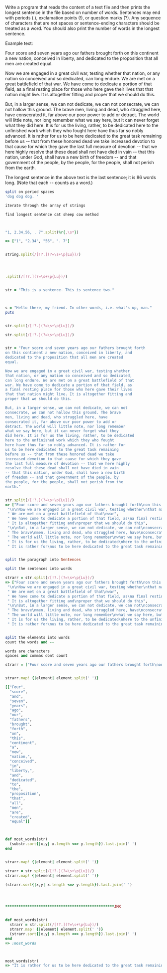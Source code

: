 Write a program that reads the content of a text file and then prints the longest sentence in the file based on number of words. Sentences may end with periods (.), exclamation points (!), or question marks (?). Any sequence of characters that are not spaces or sentence-ending characters should be treated as a word. You should also print the number of words in the longest sentence.

Example text:

Four score and seven years ago our fathers brought forth
on this continent a new nation, conceived in liberty, and
dedicated to the proposition that all men are created
equal.

Now we are engaged in a great civil war, testing whether
that nation, or any nation so conceived and so dedicated,
can long endure. We are met on a great battlefield of that
war. We have come to dedicate a portion of that field, as
a final resting place for those who here gave their lives
that that nation might live. It is altogether fitting and
proper that we should do this.

But, in a larger sense, we can not dedicate, we can not
consecrate, we can not hallow this ground. The brave
men, living and dead, who struggled here, have
consecrated it, far above our poor power to add or
detract. The world will little note, nor long remember
what we say here, but it can never forget what they
did here. It is for us the living, rather, to be dedicated
here to the unfinished work which they who fought
here have thus far so nobly advanced. It is rather for
us to be here dedicated to the great task remaining
before us -- that from these honored dead we take
increased devotion to that cause for which they gave
the last full measure of devotion -- that we here highly
resolve that these dead shall not have died in vain
-- that this nation, under God, shall have a new birth
of freedom -- and that government of the people, by
the people, for the people, shall not perish from the
earth.


The longest sentence in the above text is the last sentence; it is 86 words long. (Note that each -- counts as a word.)

```ruby
split on period spaces
'dog dog dog. ' 

iterate through the array of strings

find longest sentence cat sheep cow method



"1, 2.34,56, . 7".split(%r{,\s*})

=> ["1", "2.34", "56", ". 7"]


string.split(/[!?.](?=\s+\p{Lu})/)




.split(/[!?.](?=\s+\p{Lu})/)


str = "This is a sentence. This is sentence two."



s = "Hello there, my friend. In other words, i.e. what's up, man."
puts 


str.split(/[!?.](?=\s+\p{Lu})/)

str.split(/[!?.](?=\s+\p{Lu})/)


str = "Four score and seven years ago our fathers brought forth
on this continent a new nation, conceived in liberty, and
dedicated to the proposition that all men are created
equal.

Now we are engaged in a great civil war, testing whether
that nation, or any nation so conceived and so dedicated,
can long endure. We are met on a great battlefield of that
war. We have come to dedicate a portion of that field, as
a final resting place for those who here gave their lives
that that nation might live. It is altogether fitting and
proper that we should do this.

But, in a larger sense, we can not dedicate, we can not
consecrate, we can not hallow this ground. The brave
men, living and dead, who struggled here, have
consecrated it, far above our poor power to add or
detract. The world will little note, nor long remember
what we say here, but it can never forget what they
did here. It is for us the living, rather, to be dedicated
here to the unfinished work which they who fought
here have thus far so nobly advanced. It is rather for
us to be here dedicated to the great task remaining
before us -- that from these honored dead we take
increased devotion to that cause for which they gave
the last full measure of devotion -- that we here highly
resolve that these dead shall not have died in vain
-- that this nation, under God, shall have a new birth
of freedom -- and that government of the people, by
the people, for the people, shall not perish from the
earth."


str.split(/[!?.](?=\s+\p{Lu})/)
=> ["Four score and seven years ago our fathers brought forth\non this continent a new nation, conceived in liberty, and\ndedicated to the proposition that all men are created\nequal",
 "\n\nNow we are engaged in a great civil war, testing whether\nthat nation, or any nation so conceived and so dedicated,\ncan long endure",
 " We are met on a great battlefield of that\nwar",
 " We have come to dedicate a portion of that field, as\na final resting place for those who here gave their lives\nthat that nation might live",
 " It is altogether fitting and\nproper that we should do this",
 "\n\nBut, in a larger sense, we can not dedicate, we can not\nconsecrate, we can not hallow this ground",
 " The brave\nmen, living and dead, who struggled here, have\nconsecrated it, far above our poor power to add or\ndetract",
 " The world will little note, nor long remember\nwhat we say here, but it can never forget what they\ndid here",
 " It is for us the living, rather, to be dedicated\nhere to the unfinished work which they who fought\nhere have thus far so nobly advanced",
 " It is rather for\nus to be here dedicated to the great task remaining\nbefore us -- that from these honored dead we take\nincreased devotion to that cause for which they gave\nthe last full measure of devotion -- that we here highly\nresolve that these dead shall not have died in vain\n-- that this nation, under God, shall have a new birth\nof freedom -- and that government of the people, by\nthe people, for the people, shall not perish from the\nearth."]


split the paragraph into Sentences

split the sentences into words

strarr = str.split(/[!?.](?=\s+\p{Lu})/)
=> ["Four score and seven years ago our fathers brought forth\non this continent a new nation, conceived in liberty, and\ndedicated to the proposition that all men are created\nequal",
 "\n\nNow we are engaged in a great civil war, testing whether\nthat nation, or any nation so conceived and so dedicated,\ncan long endure",
 " We are met on a great battlefield of that\nwar",
 " We have come to dedicate a portion of that field, as\na final resting place for those who here gave their lives\nthat that nation might live",
 " It is altogether fitting and\nproper that we should do this",
 "\n\nBut, in a larger sense, we can not dedicate, we can not\nconsecrate, we can not hallow this ground",
 " The brave\nmen, living and dead, who struggled here, have\nconsecrated it, far above our poor power to add or\ndetract",
 " The world will little note, nor long remember\nwhat we say here, but it can never forget what they\ndid here",
 " It is for us the living, rather, to be dedicated\nhere to the unfinished work which they who fought\nhere have thus far so nobly advanced",
 " It is rather for\nus to be here dedicated to the great task remaining\nbefore us -- that from these honored dead we take\nincreased devotion to that cause for which they gave\nthe last full measure of devotion -- that we here highly\nresolve that these dead shall not have died in vain\n-- that this nation, under God, shall have a new birth\nof freedom -- and that government of the people, by\nthe people, for the people, shall not perish from the\nearth."]


split the elements into words
count the words and --

words are characters
spaces and commas dont count

strarr = ["Four score and seven years ago our fathers brought forth\non this continent a new nation, conceived in liberty, and\ndedicated to the proposition that all men are created\nequal"]


strarr.map! {|element| element.split(' ')}

[["Four",
  "score",
  "and",
  "seven",
  "years",
  "ago",
  "our",
  "fathers",
  "brought",
  "forth",
  "on",
  "this",
  "continent",
  "a",
  "new",
  "nation,",
  "conceived",
  "in",
  "liberty,",
  "and",
  "dedicated",
  "to",
  "the",
  "proposition",
  "that",
  "all",
  "men",
  "are",
  "created",
  "equal"]]



def most_words(str)
  (substr.sort{|x,y| x.length <=> y.length}).last.join(' ')
end


strarr.map! {|element| element.split(' ')}

strarr = str.split(/[!?.](?=\s+\p{Lu})/)
strarr.map! {|element| element.split(' ')}

(strarr.sort{|x,y| x.length <=> y.length}).last.join(' ')




*************************************************JMX


def most_words(str)
  strarr = str.split(/[!?.](?=\s+\p{Lu})/)
  strarr.map! {|element| element.split(' ')}
  (strarr.sort{|x,y| x.length <=> y.length}).last.join(' ')
end
=> :most_words



most_words(str)
=> "It is rather for us to be here dedicated to the great task remaining before us -- that from these honored dead we take increased devotion to that cause for which they gave the last full measure of devotion -- that we here highly resolve that these dead shall not have died in vain -- that this nation, under God, shall have a new birth of freedom -- and that government of the people, by the people, for the people, shall not perish from the earth."














